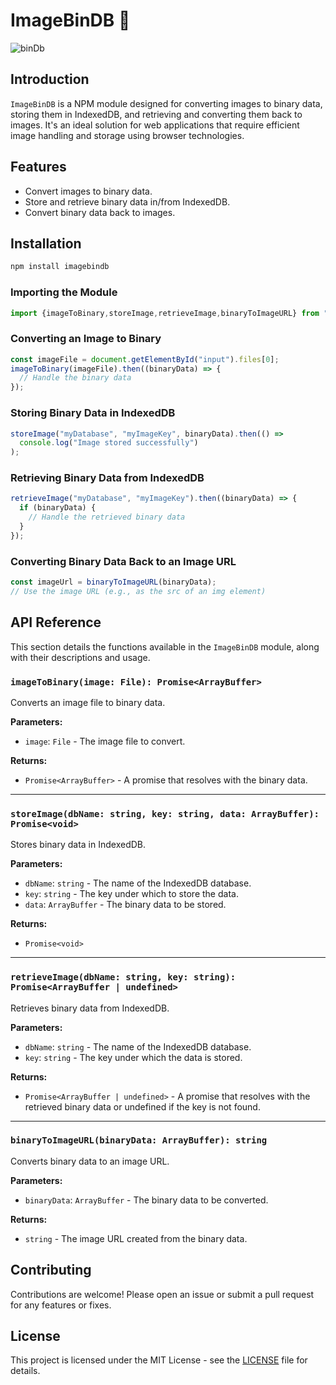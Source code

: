 # ImageBinDB 💫
![binDb](https://github.com/vishakh-abhayan/ImageBinDB/assets/94307781/d22501f1-7b57-4ca7-8288-7bb041675dea)

## Introduction

`ImageBinDB` is a NPM module designed for converting images to binary data, storing them in IndexedDB, and retrieving and converting them back to images. It's an ideal solution for web applications that require efficient image handling and storage using browser technologies.

## Features

- Convert images to binary data.
- Store and retrieve binary data in/from IndexedDB.
- Convert binary data back to images.

## Installation

```bash
npm install imagebindb
```

### Importing the Module

```javascript
import {imageToBinary,storeImage,retrieveImage,binaryToImageURL} from "imagebindb";
```

### Converting an Image to Binary

```javascript
const imageFile = document.getElementById("input").files[0];
imageToBinary(imageFile).then((binaryData) => {
  // Handle the binary data
});
```

### Storing Binary Data in IndexedDB

```javascript
storeImage("myDatabase", "myImageKey", binaryData).then(() =>
  console.log("Image stored successfully")
);
```

### Retrieving Binary Data from IndexedDB

```javascript
retrieveImage("myDatabase", "myImageKey").then((binaryData) => {
  if (binaryData) {
    // Handle the retrieved binary data
  }
});
```

### Converting Binary Data Back to an Image URL

```javascript
const imageUrl = binaryToImageURL(binaryData);
// Use the image URL (e.g., as the src of an img element)
```

## API Reference

This section details the functions available in the `ImageBinDB` module, along with their descriptions and usage.

### `imageToBinary(image: File): Promise<ArrayBuffer>`

Converts an image file to binary data.

**Parameters:**
- `image`: `File` - The image file to convert.

**Returns:**
- `Promise<ArrayBuffer>` - A promise that resolves with the binary data.

---

### `storeImage(dbName: string, key: string, data: ArrayBuffer): Promise<void>`

Stores binary data in IndexedDB.

**Parameters:**
- `dbName`: `string` - The name of the IndexedDB database.
- `key`: `string` - The key under which to store the data.
- `data`: `ArrayBuffer` - The binary data to be stored.

**Returns:**
- `Promise<void>`

---

### `retrieveImage(dbName: string, key: string): Promise<ArrayBuffer | undefined>`

Retrieves binary data from IndexedDB.

**Parameters:**
- `dbName`: `string` - The name of the IndexedDB database.
- `key`: `string` - The key under which the data is stored.

**Returns:**
- `Promise<ArrayBuffer | undefined>` - A promise that resolves with the retrieved binary data or undefined if the key is not found.

---

### `binaryToImageURL(binaryData: ArrayBuffer): string`

Converts binary data to an image URL.

**Parameters:**
- `binaryData`: `ArrayBuffer` - The binary data to be converted.

**Returns:**
- `string` - The image URL created from the binary data.


## Contributing

Contributions are welcome! Please open an issue or submit a pull request for any features or fixes.

## License

This project is licensed under the MIT License - see the [LICENSE](./LICENSE) file for details.
